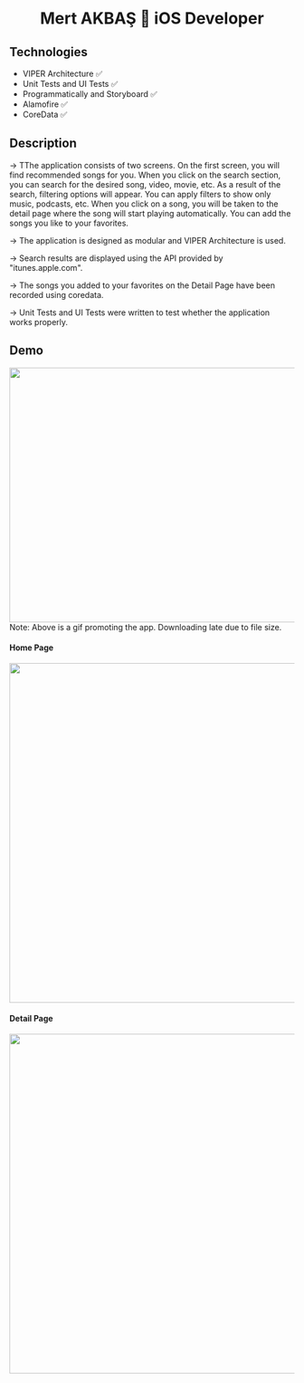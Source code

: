 <h1 align=center>Mert AKBAŞ  iOS Developer</h1> 

## Technologies
+ VIPER Architecture ✅
+ Unit Tests and UI Tests ✅
+ Programmatically and Storyboard ✅
+ Alamofire ✅
+ CoreData ✅


## Description

-> TThe application consists of two screens. On the first screen, you will find recommended songs for you. When you click on the search section, you can search for the desired song, video, movie, etc. As a result of the search, filtering options will appear. You can apply filters to show only music, podcasts, etc. When you click on a song, you will be taken to the detail page where the song will start playing automatically. You can add the songs you like to your favorites.

-> The application is designed as modular and VIPER Architecture is used.

-> Search results are displayed using the API provided by "itunes.apple.com".

-> The songs you added to your favorites on the Detail Page have been recorded using coredata.

-> Unit Tests and UI Tests were written to test whether the application works properly.


## Demo
<img src="https://github.com/akbasmert/MertAKBAS_HWFinal/blob/main/ReadmePhotos/gif.gif" width="800" height="450" />
Note: Above is a gif promoting the app. Downloading late due to file size.

#### Home Page 

<img src="https://github.com/akbasmert/MertAKBAS_HWFinal/blob/main/ReadmePhotos/foto1.png" width="800" height="600" />

#### Detail Page 

<img src="https://github.com/akbasmert/MertAKBAS_HWFinal/blob/main/ReadmePhotos/foto2.png" width="800" height="600" />

